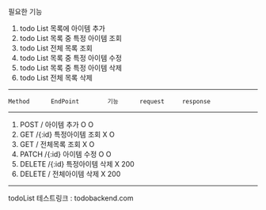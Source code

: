 필요한 기능  
1. todo List 목록에 아이템 추가  
2. todo List 목록 중 특정 아이템 조회  
3. todo List 전체 목록 조회  
4. todo List 목록 중 특정 아이템 수정  
5. todo List 목록 중 특정 아이템 삭제  
6. todo List 전체 목록 삭제    
------------------------------------------------------------------------------------------------------------
	Method		EndPoint		기능		request		response    
------------------------------------------------------------------------------------------------------------
1)	POST		/		아이템 추가	O		O  
2)	GET		/{:id}		특정아이템 조회	X		O  
3)	GET		/		전체목록 조회	X		O  
4)	PATCH		/{:id}		아이템 수정	O		O 
5)	DELETE		/{:id}		특정아이템 삭제	X		200  
6)	DELETE		/		전체아이템 삭제	X		200      
------------------------------------------------------------------------------------------------------------

todoList 테스트링크 : todobackend.com